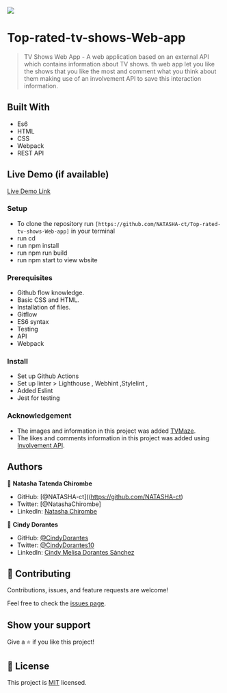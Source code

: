 ![](https://img.shields.io/badge/Microverse-blueviolet)

# Top-rated-tv-shows-Web-app
> TV Shows Web App - A web application based on an external API which contains information about TV shows. th web app let you like the shows that you like the most and comment what you think about them making use of an involvement API to save this interaction information.


## Built With

- Es6
- HTML
- CSS
- Webpack
- REST API 


## Live Demo (if available)

[Live Demo Link](https://natasha-ct.github.io/Top-rated-tv-shows-Web-app/dist/)


### Setup
- To clone the repository run `[https://github.com/NATASHA-ct/Top-rated-tv-shows-Web-app]` in your terminal
- run cd 
- run npm install
- run npm run build
- run npm start to view wbsite

### Prerequisites
- Github flow knowledge.
- Basic CSS and HTML.
- Installation of files.
- Gitflow
- ES6 syntax
- Testing
- API
- Webpack

### Install
- Set up Github Actions
- Set up linter > Lighthouse , Webhint ,Stylelint ,
- Added Eslint
- Jest for testing

### Acknowledgement
- The images and information in this project was added [TVMaze](https://www.tvmaze.com/api).
- The likes and comments information in this project was added using [Involvement API](https://www.notion.so/Involvement-API-869e60b5ad104603aa6db59e08150270).

## Authors

👤 **Natasha Tatenda Chirombe**

- GitHub: [@NATASHA-ct]((https://github.com/NATASHA-ct)
- Twitter: [@NatashaChirombe]
- LinkedIn: [Natasha Chirombe](linkedin.com/in/natasha-chirombe-1531aa17b)

👤 **Cindy Dorantes**

- GitHub: [@CindyDorantes](https://github.com/CindyDorantes)
- Twitter: [@CindyDorantes10](https://twitter.com/CindyDorantes10)
- LinkedIn: [Cindy Melisa Dorantes Sánchez](https://www.linkedin.com/in/cindydorantessanchez/)

## 🤝 Contributing

Contributions, issues, and feature requests are welcome!

Feel free to check the [issues page](https://github.com/NATASHA-ct/Top-rated-tv-shows-Web-app/issues).

## Show your support

Give a ⭐️ if you like this project!

## 📝 License

This project is [MIT](./MIT.md) licensed.

